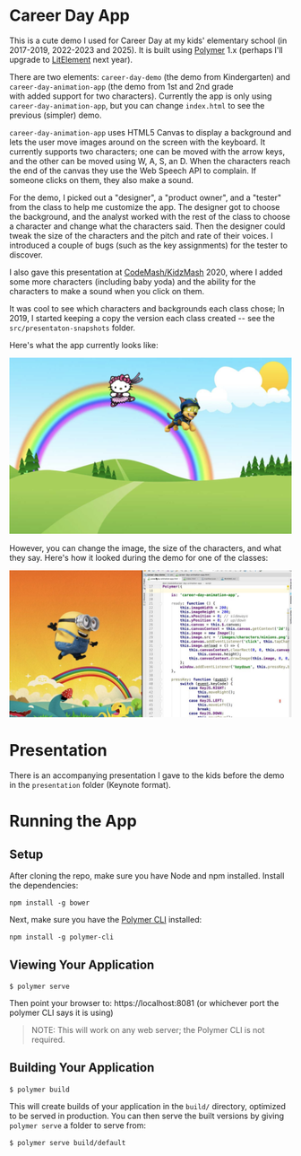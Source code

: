 # Career Day App

This is a cute demo I used for Career Day at my kids' elementary school (in 2017-2019, 2022-2023 and 2025). It is built using 
[Polymer](https://www.polymer-project.org/) 1.x (perhaps I'll upgrade to [LitElement](https://lit-element.polymer-project.org/) next year).

There are two elements: `career-day-demo` (the demo from Kindergarten) and `career-day-animation-app` (the demo from 1st and 2nd grade  
with added support for two characters). Currently the app is only using `career-day-animation-app`, but you can change `index.html` 
to see the previous (simpler) demo.

`career-day-animation-app` uses HTML5 Canvas to display a background and lets the user move images around on the screen with 
the keyboard.
It currently supports two characters; one can be moved with the arrow keys,
and the other can be moved using W, A, S, an D. 
When the characters reach the end of the canvas they use the Web Speech API to complain. 
If someone clicks on them, they also make a sound.

For the demo, I picked out a "designer", a "product owner", and a "tester" from the class to help me customize the app. The designer got to choose the 
background, and the analyst worked with the rest of the class to choose a character and change what the characters said. Then the designer could 
tweak the size of the characters and the pitch and rate of their voices. I introduced a couple of bugs (such as the key assignments) for the tester
to discover.

I also gave this presentation at [CodeMash/KidzMash](https://www.codemash.org/) 2020, where I added some more characters 
(including baby yoda) and the ability for the characters to make a sound when you click on them. 

It was cool to see which characters and backgrounds each class chose; In 2019, I started keeping a copy the version each class created -- 
see the `src/presentaton-snapshots` folder.

Here's what the app currently looks like:

![screenshot](/images/screenshots/screenshot.png)

However, you can change the image, the size of the characters, and what they say. Here's how it looked during the demo for one of the classes:

![screenshot2](/images/screenshots/screenshot-2.jpg)

# Presentation 

There is an accompanying presentation I gave to the kids before the demo in the `presentation` folder (Keynote format).

# Running the App

## Setup

After cloning the repo, make sure you have Node and npm installed. Install the dependencies:

```
npm install -g bower
```

Next, make sure you have the [Polymer CLI](https://www.npmjs.com/package/polymer-cli) installed:

```
npm install -g polymer-cli
```

## Viewing Your Application

```
$ polymer serve
```

Then point your browser to: https://localhost:8081 (or whichever port the polymer CLI says it is using)

> NOTE: This will work on any web server; the Polymer CLI is not required. 

## Building Your Application

```
$ polymer build
```

This will create builds of your application in the `build/` directory, optimized to be served in production. You can then serve the built versions by giving `polymer serve` a folder to serve from:

```
$ polymer serve build/default
```
